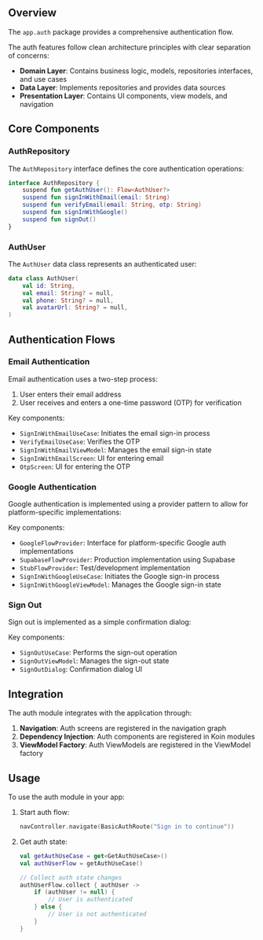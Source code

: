 ## Overview

The `app.auth` package provides a comprehensive authentication flow.

The auth features follow clean architecture principles with clear separation of concerns:

- **Domain Layer**: Contains business logic, models, repositories interfaces, and use cases
- **Data Layer**: Implements repositories and provides data sources
- **Presentation Layer**: Contains UI components, view models, and navigation

## Core Components

### AuthRepository

The `AuthRepository` interface defines the core authentication operations:

```kotlin
interface AuthRepository {
    suspend fun getAuthUser(): Flow<AuthUser?>
    suspend fun signInWithEmail(email: String)
    suspend fun verifyEmail(email: String, otp: String)
    suspend fun signInWithGoogle()
    suspend fun signOut()
}
```

### AuthUser

The `AuthUser` data class represents an authenticated user:

```kotlin
data class AuthUser(
    val id: String,
    val email: String? = null,
    val phone: String? = null,
    val avatarUrl: String? = null,
)
```

## Authentication Flows

### Email Authentication

Email authentication uses a two-step process:
1. User enters their email address
2. User receives and enters a one-time password (OTP) for verification

Key components:
- `SignInWithEmailUseCase`: Initiates the email sign-in process
- `VerifyEmailUseCase`: Verifies the OTP
- `SignInWithEmailViewModel`: Manages the email sign-in state
- `SignInWithEmailScreen`: UI for entering email
- `OtpScreen`: UI for entering the OTP

### Google Authentication

Google authentication is implemented using a provider pattern to allow for platform-specific implementations:

Key components:
- `GoogleFlowProvider`: Interface for platform-specific Google auth implementations
- `SupabaseFlowProvider`: Production implementation using Supabase
- `StubFlowProvider`: Test/development implementation
- `SignInWithGoogleUseCase`: Initiates the Google sign-in process
- `SignInWithGoogleViewModel`: Manages the Google sign-in state

### Sign Out

Sign out is implemented as a simple confirmation dialog:

Key components:
- `SignOutUseCase`: Performs the sign-out operation
- `SignOutViewModel`: Manages the sign-out state
- `SignOutDialog`: Confirmation dialog UI

## Integration

The auth module integrates with the application through:

1. **Navigation**: Auth screens are registered in the navigation graph
2. **Dependency Injection**: Auth components are registered in Koin modules
3. **ViewModel Factory**: Auth ViewModels are registered in the ViewModel factory

## Usage

To use the auth module in your app:

1. Start auth flow:
   ```kotlin
   navController.navigate(BasicAuthRoute("Sign in to continue"))
   ```

2. Get auth state:
   ```kotlin
   val getAuthUseCase = get<GetAuthUseCase>()
   val authUserFlow = getAuthUseCase()
   
   // Collect auth state changes
   authUserFlow.collect { authUser ->
       if (authUser != null) {
           // User is authenticated
       } else {
           // User is not authenticated
       }
   }
   ```
